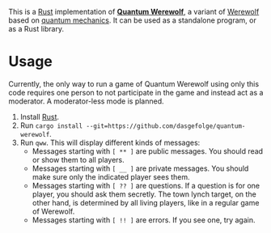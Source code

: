 This is a [Rust](https://www.rust-lang.org/) implementation of [**Quantum Werewolf**](http://puzzle.cisra.com.au/2008/quantumwerewolf.html), a variant of [Werewolf](https://en.wikipedia.org/wiki/Mafia_%28party_game%29) based on [quantum mechanics](https://en.wikipedia.org/wiki/Quantum_mechanics). It can be used as a standalone program, or as a Rust library.

# Usage

Currently, the only way to run a game of Quantum Werewolf using only this code requires one person to not participate in the game and instead act as a moderator. A moderator-less mode is planned.

1. Install [Rust](https://www.rust-lang.org/).
2. Run `cargo install --git=https://github.com/dasgefolge/quantum-werewolf`.
3. Run `qww`. This will display different kinds of messages:
    * Messages starting with `[ ** ]` are public messages. You should read or show them to all players.
    * Messages starting with `[ __ ]` are private messages. You should make sure only the indicated player sees them.
    * Messages starting with `[ ?? ]` are questions. If a question is for one player, you should ask them secretly. The town lynch target, on the other hand, is determined by all living players, like in a regular game of Werewolf.
    * Messages starting with `[ !! ]` are errors. If you see one, try again.
